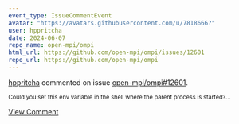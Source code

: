 ```yaml
---
event_type: IssueCommentEvent
avatar: "https://avatars.githubusercontent.com/u/7818666?"
user: hppritcha
date: 2024-06-07
repo_name: open-mpi/ompi
html_url: https://github.com/open-mpi/ompi/issues/12601
repo_url: https://github.com/open-mpi/ompi
---
```


<a href='https://github.com/hppritcha' target='_blank'>hppritcha</a> commented on issue <a href='https://github.com/open-mpi/ompi/issues/12601' target='_blank'>open-mpi/ompi#12601</a>.

<small>Could you set this env variable in the shell where the parent process is started?...</small>

<a href='https://github.com/open-mpi/ompi/issues/12601' target='_blank'>View Comment</a>